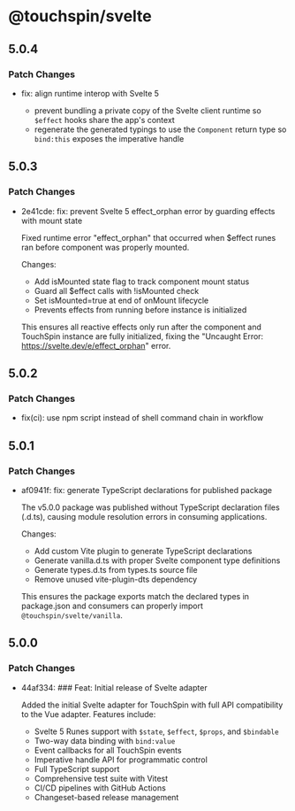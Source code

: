 # @touchspin/svelte

## 5.0.4

### Patch Changes

- fix: align runtime interop with Svelte 5

  - prevent bundling a private copy of the Svelte client runtime so `$effect` hooks share the app's context
  - regenerate the generated typings to use the `Component` return type so `bind:this` exposes the imperative handle

## 5.0.3

### Patch Changes

- 2e41cde: fix: prevent Svelte 5 effect_orphan error by guarding effects with mount state

  Fixed runtime error "effect_orphan" that occurred when $effect runes ran before component was properly mounted.

  Changes:

  - Add isMounted state flag to track component mount status
  - Guard all $effect calls with !isMounted check
  - Set isMounted=true at end of onMount lifecycle
  - Prevents effects from running before instance is initialized

  This ensures all reactive effects only run after the component and TouchSpin instance are fully initialized, fixing the "Uncaught Error: https://svelte.dev/e/effect_orphan" error.

## 5.0.2

### Patch Changes

- fix(ci): use npm script instead of shell command chain in workflow

## 5.0.1

### Patch Changes

- af0941f: fix: generate TypeScript declarations for published package

  The v5.0.0 package was published without TypeScript declaration files (.d.ts), causing module resolution errors in consuming applications.

  Changes:

  - Add custom Vite plugin to generate TypeScript declarations
  - Generate vanilla.d.ts with proper Svelte component type definitions
  - Generate types.d.ts from types.ts source file
  - Remove unused vite-plugin-dts dependency

  This ensures the package exports match the declared types in package.json and consumers can properly import `@touchspin/svelte/vanilla`.

## 5.0.0

### Patch Changes

- 44af334: ### Feat: Initial release of Svelte adapter

  Added the initial Svelte adapter for TouchSpin with full API compatibility to the Vue adapter. Features include:

  - Svelte 5 Runes support with `$state`, `$effect`, `$props`, and `$bindable`
  - Two-way data binding with `bind:value`
  - Event callbacks for all TouchSpin events
  - Imperative handle API for programmatic control
  - Full TypeScript support
  - Comprehensive test suite with Vitest
  - CI/CD pipelines with GitHub Actions
  - Changeset-based release management
